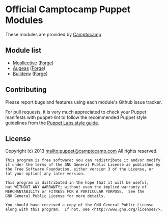 # Official Camptocamp Puppet Modules

These modules are provided by [Camptocamp](http://www.camptocamp.com/)

## Module list

* [Mcollective](https://github.com/camptocamp/puppet-mcollective) ([Forge](http://forge.puppetlabs.com/camptocamp/mcollective))
* [Augeas](https://github.com/camptocamp/puppet-augeas) ([Forge](http://forge.puppetlabs.com/camptocamp/augeas))
* [Buildenv](https://github.com/camptocamp/puppet-buildenv) ([Forge](http://forge.puppetlabs.com/camptocamp/buildenv))

## Contributing

Please report bugs and features using each module's Github issue tracker.

For pull requests, it is very much appreciated to check your Puppet manifests
with puppet-lint to follow the recommended Puppet style guidelines from the
[Puppet Labs style guide](http://docs.puppetlabs.com/guides/style_guide.html).

## License

Copyright (c) 2013 <mailto:puppet@camptocamp.com> All rights reserved.

    This program is free software: you can redistribute it and/or modify
    it under the terms of the GNU General Public License as published by
    the Free Software Foundation, either version 3 of the License, or
    (at your option) any later version.
    
    This program is distributed in the hope that it will be useful,
    but WITHOUT ANY WARRANTY; without even the implied warranty of
    MERCHANTABILITY or FITNESS FOR A PARTICULAR PURPOSE.  See the
    GNU General Public License for more details.
    
    You should have received a copy of the GNU General Public License
    along with this program.  If not, see <http://www.gnu.org/licenses/>.

